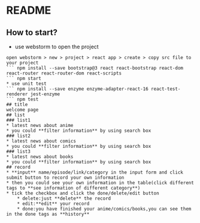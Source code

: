 # README
## How to start?
* use webstorm to open the project
``` npm install -g create-react-app
open webstorm > new > project > react app > create > copy src file to your project
``` npm install --save bootstrap@3 react react-bootstrap react-dom react-router react-router-dom react-scripts
``` npm start
* use unit test
``` npm install --save enzyme enzyme-adapter-react-16 react-test-renderer jest-enzyme
``` npm test
## title
welcome page
## list
### list1
* latest news about anime
* you could **filter information** by using search box
### list2
* latest news about comics
* you could **filter information** by using search box
### list3
* latest news about books
* you could **filter information** by using search box
## record
* **input** name/episode/link/category in the input form and click submit button to record your own information
* then you could see your own information in the table(click different tags to **see information of different category**)
* tick the checkbox and click the done/delete/edit button
    * delete:just **delete** the record
    * edit:**edit** your record
    * done:you have finished your anime/comics/books,you can see them in the done tags as **history**